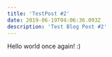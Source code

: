 ```yaml
---
title: 'TestPost #2'
date: 2019-06-19T04:06:36.093Z
description: 'Test Blog Post #2'
---
```

Hello world once again! :)
